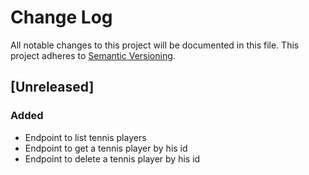 # Change Log
All notable changes to this project will be documented in this file.
This project adheres to [Semantic Versioning](http://semver.org/).

## [Unreleased]

### Added
- Endpoint to list tennis players
- Endpoint to get a tennis player by his id
- Endpoint to delete a tennis player by his id
